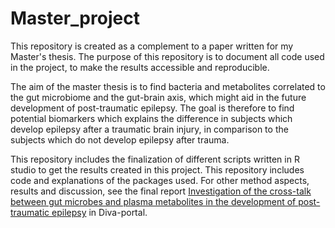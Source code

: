 # Master_project

This repository is created as a complement to a paper written for my Master's thesis. The purpose of this repository is to document all code used in the project, to make the results accessible and reproducible. 

The aim of the master thesis is to find bacteria and metabolites correlated to the gut microbiome and the gut-brain axis, which might aid in the future development of post-traumatic epilepsy. The goal is therefore to find potential biomarkers which explains the difference in subjects which develop epilepsy after a traumatic brain injury, in comparison to the subjects which do not develop epilepsy after trauma. 

This repository includes the finalization of different scripts written in R studio to get the results created in this project. This repository includes code and explanations of the packages used. For other method aspects, results and discussion, see the final report [Investigation of the cross-talk between gut microbes and plasma metabolites in the development of post-traumatic epilepsy](https://www.diva-portal.org/smash/record.jsf?pid=diva2%3A1865996&dswid=405) in Diva-portal. 
